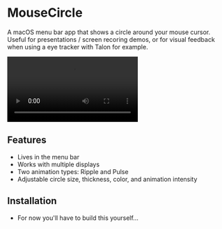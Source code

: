 # MouseCircle

A macOS menu bar app that shows a circle around your mouse cursor. Useful for presentations / screen recoring demos, or for visual feedback when using a eye tracker with Talon for example.

![App Demo](images/mouseCircle.mp4)

## Features

- Lives in the menu bar
- Works with multiple displays
- Two animation types: Ripple and Pulse
- Adjustable circle size, thickness, color, and animation intensity

## Installation

- For now you'll have to build this yourself...

